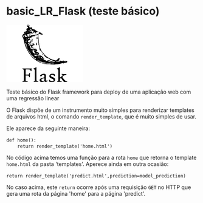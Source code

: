 # basic_LR_Flask (teste básico)

<img src="https://raw.githubusercontent.com/miguelrferreiraf/basic_LR_Flask/main/img/flask-logo-version-2.png" alt="flask" width="40%" height="40%">

Teste básico do Flask framework para deploy de uma aplicação web com uma regressão linear

O Flask dispõe de um instrumento muito simples para renderizar templates de arquivos html, o comando ```render_template```, que é muito simples de usar. 

Ele aparece da seguinte maneira:

```
def home():
    return render_template('home.html')
```

No código acima temos uma função para a rota ```home``` que retorna o template ```home.html``` da pasta 'templates'. Aperece ainda em outra ocasião:

```
return render_template('predict.html',prediction=model_prediction)
```

No caso acima, este ```return``` ocorre após uma requisição ```GET``` no HTTP que gera uma rota da página 'home' para a página 'predict'.


